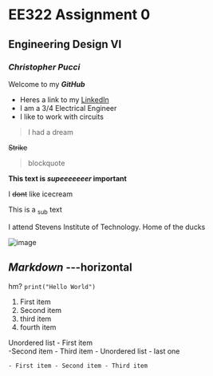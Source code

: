 # EE322 Assignment 0 
## Engineering Design VI
### _Christopher Pucci_

Welcome to my **_GitHub_** 

- Heres a link to my [LinkedIn](https://www.linkedin.com/in/christopher-pucci-695473279/)
- I am a 3/4 Electrical Engineer
- I like to work with circuits



>I had a dream
>
 ~~Strike~~
 > blockquote
 
**This text is _supeeeeeeer_ important**

I ~~dont~~ like icecream

This is a <sub>sub</sub> text

I attend Stevens Institute of Technology. Home of the ducks

![image](https://github.com/Githubpucci/EE-322/assets/116912039/b5a1bccc-7876-43fd-85d1-c860e3191019)

***Markdown***
---horizontal
---
hm?
`print("Hello World")`
1. First item
2.  Second item
3.  third item
4.  fourth item


Unordered list
    - First item  
    -Second item - Third item
    - Unordered list
    - last one

    - First item - Second item - Third item
